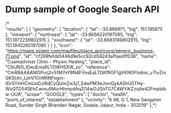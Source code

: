 ﻿
# Dump sample of Google Search API

/*  
        "results": [
      {
          "geometry": {
              "location": {
                  "lat": -33.866971,
                  "lng": 151.195875
              },
              "viewport": {
                  "northeast": {
                      "lat": -33.8656220197085,
                      "lng": 151.1972239802915
                  },
                  "southwest": {
                      "lat": -33.8683199802915,
                      "lng": 151.1945260197085
                  }
              }
          },
          "icon": "https://maps.gstatic.com/mapfiles/place_api/icons/generic_business-71.png",
          "id": "cf299fe1dd1446d9e5cc92cd58243a1faed1f038",
          "name": "Cuareadviser Clinic - Physio Healing",
          "place_id": "ChIJN1t_tDeuEmsRLTDWH5XW_zo",
          "reference": "CmRRAAAAMGPurj2v51M7nY9N4FVnsEaLTGKfRGF1gVKNOFbdmc_v7tvZmGKSUm_LjmV1OnWtNFogm-tDr5YmHCmUoDJiRdCyQUmZw3j7_SdwPM3eJivnQykA5hUGTHy-WzQTD54SEhCwmu5McrHhmpdAqZi14wOJGhTG7CAWYiKZzojIw42Fmpbibw-UUA",
          "scope": "GOOGLE",
          "types": [
              "doctor",
              "health",
              "point_of_interest",
              "establishment"
          ],
          "vicinity": "A 66, G 1, New Sanganer Road, Sunder Singh Bhandari Nagar, Sodala, Jaipur, India - 302019"
      },*/